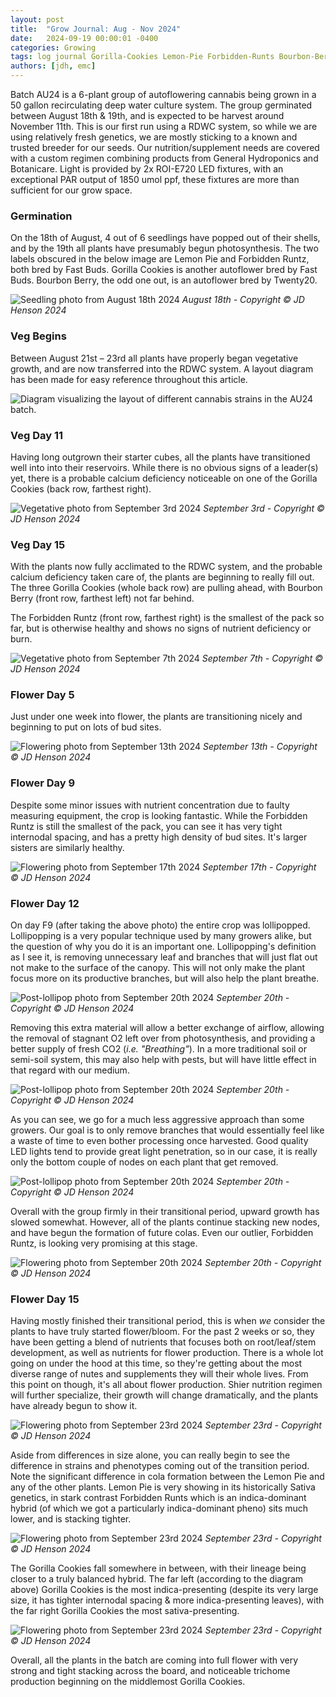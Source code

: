 ```yaml
---
layout: post
title:  "Grow Journal: Aug - Nov 2024"
date:   2024-09-19 00:00:01 -0400
categories: Growing
tags: log journal Gorilla-Cookies Lemon-Pie Forbidden-Runts Bourbon-Berry FastBuds Twenty20 General-Hydroponics Botanicare DWC RDWC
authors: [jdh, emc]
---
```


Batch AU24 is a 6-plant group of autoflowering cannabis being grown in a 50 gallon recirculating deep water culture system. The group germinated between August 18th & 19th, and is expected to be harvest around November 11th. This is our first run using a RDWC system, so while we are using relatively fresh genetics, we are mostly sticking to a known and trusted breeder for our seeds. Our nutrition/supplement needs are covered with a custom regimen combining products from General Hydroponics and Botanicare. Light is provided by 2x ROI-E720 LED fixtures, with an exceptional PAR output of 1850 umol ppf, these fixtures are more than sufficient for our grow space.

### Germination

On the 18th of August, 4 out of 6 seedlings have popped out of their shells, and by the 19th all plants have presumably begun photosynthesis. The two labels obscured in the below image are Lemon Pie and Forbidden Runtz, both bred by Fast Buds. Gorilla Cookies is another autoflower bred by Fast Buds. Bourbon Berry, the odd one out, is an autoflower bred by Twenty20.

![Seedling photo from August 18th 2024](https://raw.githubusercontent.com/jdelvin-admin/jdelvin-admin.github.io/refs/heads/main/assets/img/photos/2024-08-18.jpg) *August 18th - Copyright ©️ JD Henson 2024*

### Veg Begins

Between August 21st – 23rd all plants have properly began vegetative growth, and are now transferred into the RDWC system. A layout diagram has been made for easy reference throughout this article.

![Diagram visualizing the layout of different cannabis strains in the AU24 batch.](https://raw.githubusercontent.com/jdelvin-admin/jdelvin-admin.github.io/refs/heads/main/assets/img/photos/2024-09-03-diagram.png)

### Veg Day 11

Having long outgrown their starter cubes, all the plants have transitioned well into into their reservoirs. While there is no obvious signs of a leader(s) yet, there is a probable calcium deficiency noticeable on one of the Gorilla Cookies (back row, farthest right). 

![Vegetative photo from September 3rd 2024](https://raw.githubusercontent.com/jdelvin-admin/jdelvin-admin.github.io/refs/heads/main/assets/img/photos/2024-09-03.jpg) *September 3rd - Copyright ©️ JD Henson 2024*

### Veg Day 15

With the plants now fully acclimated to the RDWC system, and the probable calcium deficiency taken care of, the plants are beginning to really fill out. The three Gorilla Cookies (whole back row) are pulling ahead, with Bourbon Berry (front row, farthest left) not far behind. 

The Forbidden Runtz (front row, farthest right) is the smallest of the pack so far, but is otherwise healthy and shows no signs of nutrient deficiency or burn.

![Vegetative photo from September 7th 2024](https://raw.githubusercontent.com/jdelvin-admin/jdelvin-admin.github.io/refs/heads/main/assets/img/photos/2024-09-07.jpg) *September 7th - Copyright ©️ JD Henson 2024*

### Flower Day 5

Just under one week into flower, the plants are transitioning nicely and beginning to put on lots of bud sites.

![Flowering photo from September 13th 2024](https://raw.githubusercontent.com/jdelvin-admin/jdelvin-admin.github.io/refs/heads/main/assets/img/photos/2024-09-13.jpg) *September 13th - Copyright ©️ JD Henson 2024*

### Flower Day 9

Despite some minor issues with nutrient concentration due to faulty measuring equipment, the crop is looking fantastic. While the Forbidden Runtz is still the smallest of the pack, you can see it has very tight internodal spacing, and has a pretty high density of bud sites. It's larger sisters are similarly healthy.

![Flowering photo from September 17th 2024](https://raw.githubusercontent.com/jdelvin-admin/jdelvin-admin.github.io/refs/heads/main/assets/img/photos/2024-09-17.png) *September 17th - Copyright ©️ JD Henson 2024*

### Flower Day 12

On day F9 (after taking the above photo) the entire crop was lollipopped. Lollipopping is a very popular technique used by many growers alike, but the question of why you do it is an important one. Lollipopping's definition as I see it, is removing unnecessary leaf and branches that will just flat out not make to the surface of the canopy. This will not only make the plant focus more on its productive branches, but will also help the plant breathe.

![Post-lollipop photo from September 20th 2024](https://raw.githubusercontent.com/jdelvin-admin/jdelvin-admin.github.io/refs/heads/main/assets/img/photos/2024-09-20.jpg) *September 20th - Copyright ©️ JD Henson 2024*

Removing this extra material will allow a better exchange of airflow, allowing the removal of stagnant O2 left over from photosynthesis, and providing a better supply of fresh CO2 (*i.e. "Breathing"*). In a more traditional soil or semi-soil system, this may also help with pests, but will have little effect in that regard with our medium.

![Post-lollipop photo from September 20th 2024](https://raw.githubusercontent.com/jdelvin-admin/jdelvin-admin.github.io/refs/heads/main/assets/img/photos/2024-09-20.png) *September 20th - Copyright ©️ JD Henson 2024*

As you can see, we go for a much less aggressive approach than some growers. Our goal is to only remove branches that would essentially feel like a waste of time to even bother processing once harvested. Good quality LED lights tend to provide great light penetration, so in our case, it is really only the bottom couple of nodes on each plant that get removed.

![Post-lollipop photo from September 20th 2024](https://raw.githubusercontent.com/jdelvin-admin/jdelvin-admin.github.io/refs/heads/main/assets/img/photos/2024-09-20b.png) *September 20th - Copyright ©️ JD Henson 2024*

Overall with the group firmly in their transitional period, upward growth has slowed somewhat. However, all of the plants continue stacking new nodes, and have begun the formation of future colas. Even our outlier, Forbidden Runtz, is looking very promising at this stage.

![Flowering photo from September 20th 2024](https://raw.githubusercontent.com/jdelvin-admin/jdelvin-admin.github.io/refs/heads/main/assets/img/photos/2024-09-20c.png) *September 20th - Copyright ©️ JD Henson 2024*

### Flower Day 15

Having mostly finished their transitional period, this is when *we* consider the plants to have truly started flower/bloom. For the past 2 weeks or so, they have been getting a blend of nutrients that focuses both on root/leaf/stem development, as well as nutrients for flower production. There is a whole lot going on under the hood at this time, so they're getting about the most diverse range of nutes and supplements they will their whole lives. From this point on though, it's all about flower production. Shier nutrition regimen will further specialize, their growth will change dramatically, and the plants have already begun to show it.

![Flowering photo from September 23rd 2024](https://raw.githubusercontent.com/jdelvin-admin/jdelvin-admin.github.io/refs/heads/main/assets/img/photos/2024-09-23.png) *September 23rd - Copyright ©️ JD Henson 2024*

Aside from differences in size alone, you can really begin to see the difference in strains and phenotypes coming out of the transition period. Note the significant difference in cola formation between the Lemon Pie and any of the other plants. Lemon Pie is very showing in its historically Sativa genetics, in stark contrast Forbidden Runts which is an indica-dominant hybrid (of which we got a particularly indica-dominant pheno) sits much lower, and is stacking tighter. 

![Flowering photo from September 23rd 2024](https://raw.githubusercontent.com/jdelvin-admin/jdelvin-admin.github.io/refs/heads/main/assets/img/photos/2024-09-23b.png) *September 23rd - Copyright ©️ JD Henson 2024*

The Gorilla Cookies fall somewhere in between, with their lineage being closer to a truly balanced hybrid. The far left (according to the diagram above) Gorilla Cookies is the most indica-presenting (despite its very large size, it has tighter internodal spacing & more indica-presenting leaves), with the far right Gorilla Cookies the most sativa-presenting.

![Flowering photo from September 23rd 2024](https://raw.githubusercontent.com/jdelvin-admin/jdelvin-admin.github.io/refs/heads/main/assets/img/photos/2024-09-23c.png) *September 23rd - Copyright ©️ JD Henson 2024*

Overall, all the plants in the batch are coming into full flower with very strong and tight stacking across the board, and noticeable trichome production beginning on the middlemost Gorilla Cookies.